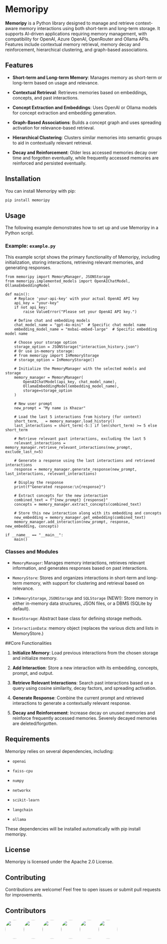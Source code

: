 # Memoripy

**Memoripy** is a Python library designed to manage and retrieve context-aware memory interactions using both short-term and long-term storage. It supports AI-driven applications requiring memory management, with compatibility for OpenAI, Azure OpenAI, OpenRouter and Ollama APIs. Features include contextual memory retrieval, memory decay and reinforcement, hierarchical clustering, and graph-based associations.

## Features

- **Short-term and Long-term Memory**: Manages memory as short-term or long-term based on usage and relevance.

- **Contextual Retrieval**: Retrieves memories based on embeddings, concepts, and past interactions.

- **Concept Extraction and Embeddings**: Uses OpenAI or Ollama models for concept extraction and embedding generation.

- **Graph-Based Associations**: Builds a concept graph and uses spreading activation for relevance-based retrieval.

- **Hierarchical Clustering**: Clusters similar memories into semantic groups to aid in contextually relevant retrieval.

- **Decay and Reinforcement**: Older less accessed memories decay over time and forgotten eventually, while frequently accessed memories are reinforced and persisted eventually.

## Installation

You can install Memoripy with pip:

```bash
pip install memoripy
```

## Usage
The following example demonstrates how to set up and use Memoripy in a Python script.

### Example: `example.py`
This example script shows the primary functionality of Memoripy, including initialization, storing interactions, retrieving relevant memories, and generating responses.

```
from memoripy import MemoryManager, JSONStorage
from memoripy.implemented_models import OpenAIChatModel, OllamaEmbeddingModel

def main():
    # Replace 'your-api-key' with your actual OpenAI API key
    api_key = "your-key"
    if not api_key:
        raise ValueError("Please set your OpenAI API key.")

    # Define chat and embedding models
    chat_model_name = "gpt-4o-mini"  # Specific chat model name
    embedding_model_name = "mxbai-embed-large"  # Specific embedding model name

    # Choose your storage option
    storage_option = JSONStorage("interaction_history.json")
    # Or use in-memory storage:
    # from memoripy import InMemoryStorage
    # storage_option = InMemoryStorage()

    # Initialize the MemoryManager with the selected models and storage
    memory_manager = MemoryManager(
        OpenAIChatModel(api_key, chat_model_name),
        OllamaEmbeddingModel(embedding_model_name),
        storage=storage_option
    )

    # New user prompt
    new_prompt = "My name is Khazar"

    # Load the last 5 interactions from history (for context)
    short_term, _ = memory_manager.load_history()
    last_interactions = short_term[-5:] if len(short_term) >= 5 else short_term

    # Retrieve relevant past interactions, excluding the last 5
    relevant_interactions = memory_manager.retrieve_relevant_interactions(new_prompt, exclude_last_n=5)

    # Generate a response using the last interactions and retrieved interactions
    response = memory_manager.generate_response(new_prompt, last_interactions, relevant_interactions)

    # Display the response
    print(f"Generated response:\n{response}")

    # Extract concepts for the new interaction
    combined_text = f"{new_prompt} {response}"
    concepts = memory_manager.extract_concepts(combined_text)

    # Store this new interaction along with its embedding and concepts
    new_embedding = memory_manager.get_embedding(combined_text)
    memory_manager.add_interaction(new_prompt, response, new_embedding, concepts)

if __name__ == "__main__":
    main()

```
### Classes and Modules
- `MemoryManager`: Manages memory interactions, retrieves relevant information, and generates responses based on past interactions.

- `MemoryStore`: Stores and organizes interactions in short-term and long-term memory, with support for clustering and retrieval based on relevance.

- `InMemoryStorage`, `JSONStorage` and `SQLStorage` (NEW!): Store memory in either in-memory data structures, JSON files, or a DBMS (SQLite by default).

- `BaseStorage`: Abstract base class for defining storage methods.

- `InteractionData`: memory object (replaces the various dicts and lists in MemoryStore.)

##Core Functionalities
1. **Initialize Memory**: Load previous interactions from the chosen storage and initialize memory.

2. **Add Interaction**: Store a new interaction with its embedding, concepts, prompt, and output.

3. **Retrieve Relevant Interactions**: Search past interactions based on a query using cosine similarity, decay factors, and spreading activation.

4. **Generate Response**: Combine the current prompt and retrieved interactions to generate a contextually relevant response.

5. **Decay and Reinforcement**: Increase decay on unused memories and reinforce frequently accessed memories. Severely decayed memories are deleted/forgotten.

## Requirements
Memoripy relies on several dependencies, including:

- `openai`

- `faiss-cpu`

- `numpy`

- `networkx`

- `scikit-learn`

- `langchain`

- `ollama`

These dependencies will be installed automatically with pip install memoripy.

## License
Memoripy is licensed under the Apache 2.0 License.

## Contributing
Contributions are welcome! Feel free to open issues or submit pull requests for improvements.

## Contributors
<a href="https://github.com/caspianmoon"><img src="https://avatars.githubusercontent.com/u/128258622?v=4" width="60px" style="border-radius: 50%;" /></a><a href="https://github.com/FrancescoCaracciolo"><img src="https://avatars.githubusercontent.com/u/67018178?v=4" width="60px" style="border-radius: 50%;" /></a><a href="https://github.com/sjwang05"><img src="https://avatars.githubusercontent.com/u/63834813?v=4" width="60px" style="border-radius: 50%;" /></a><a href="https://github.com/virtualramblas"><img src="https://avatars.githubusercontent.com/u/1730182?v=4" width="60px" style="border-radius: 50%;" /></a><a href="https://github.com/robonxt-ai"><img src="https://avatars.githubusercontent.com/u/56778225?v=4" width="60px" style="border-radius: 50%;" /></a><a href="https://github.com/shiro-sata"><img src="https://avatars.githubusercontent.com/u/125814898?v=4" width="60px" style="border-radius: 50%;" /></a>


